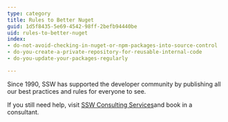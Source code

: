 ```yaml
---
type: category
title: Rules to Better Nuget
guid: 1d5f8435-5e69-4542-98ff-2befb94440be
uid: rules-to-better-nuget
index:
- do-not-avoid-checking-in-nuget-or-npm-packages-into-source-control
- do-you-create-a-private-repository-for-reusable-internal-code
- do-you-update-your-packages-regularly

---
```

Since 1990, SSW has supported the developer community by publishing all our best practices and rules for everyone to see.

If you still need help, visit [SSW Consulting Services](http&#58;//www.ssw.com.au/ssw/Consulting/Default.aspx)and book in a consultant.

